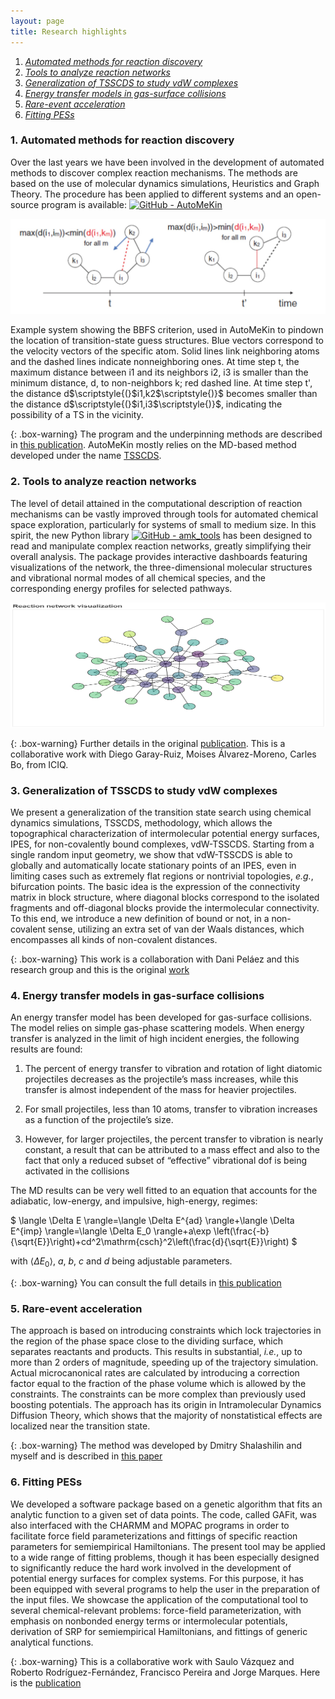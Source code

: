 ```yaml
---
layout: page
title: Research highlights
---
```



1. _[Automated methods for reaction discovery](#auto)_
2. _[Tools to analyze reaction networks](#amktools)_
3. _[Generalization of TSSCDS to study vdW complexes](#vdw)_
4. _[Energy transfer models in gas-surface collisions](#etransfer)_
5. _[Rare-event acceleration](#axd)_
6. _[Fitting PESs](#pes)_



### 1. Automated methods for reaction discovery<a name="auto"></a>

Over the last years we have been involved in the development of automated methods to discover complex reaction mechanisms. The methods are based on the use of molecular dynamics simulations, Heuristics and Graph Theory. The procedure has been applied to different systems and an open-source program is available: [![GitHub - AutoMeKin](https://img.shields.io/badge/GitHub-AutoMeKin-blue?logo=github)](https://github.com/emartineznunez/AutoMeKin/)

<p align="center">
   <img src="https://raw.githubusercontent.com/emartineznunez/emartineznunez.github.io/master/assets/img/bbfs.jpg" alt="alt text" width="600">
</p>
Example system showing the BBFS criterion, used in AutoMeKin to pindown the location of transition-state guess structures. Blue vectors correspond to the velocity vectors of the specific atom. Solid lines link neighboring atoms and the dashed lines indicate nonneighboring ones. At time step t, the maximum distance between i1 and its neighbors i2, i3 is smaller than the minimum distance, d, to non-neighbors k;  red dashed line. At time step t', the distance d$\scriptstyle{(}$i1,k2$\scriptstyle{)}$ becomes smaller than the distance d$\scriptstyle{(}$i1,i3$\scriptstyle{)}$, indicating the possibility of a TS in the vicinity.

{: .box-warning}
The program and the underpinning methods are described in [this publication](https://onlinelibrary.wiley.com/doi/full/10.1002/jcc.26734). AutoMeKin mostly relies on the MD-based method developed under the name [TSSCDS](https://onlinelibrary.wiley.com/doi/abs/10.1002/jcc.23790).



### 2. Tools to analyze reaction networks<a name="amktools"></a>

The level of detail attained in the computational description of reaction mechanisms can be vastly improved through tools for automated chemical space exploration, particularly for systems of small to medium size.  In this spirit, the new Python library [![GitHub - amk_tools](https://img.shields.io/badge/GitHub-amk_tools-blue?logo=github)](https://github.com/dgarayr/amk_tools/) has been designed to read and manipulate complex reaction networks, greatly simplifying their overall analysis. The package provides interactive dashboards featuring visualizations of the network, the three-dimensional molecular structures and vibrational normal modes of all chemical species, and the corresponding energy profiles for selected pathways. 

<p align="center">
   <img src="https://raw.githubusercontent.com/emartineznunez/emartineznunez.github.io/master/bokeh_plot.png" alt="alt text" width="600" height="200">
</p>

{: .box-warning}
Further details in the original [publication](https://pubs.acs.org/doi/full/10.1021/acsphyschemau.1c00051). This is a collaborative work with Diego Garay-Ruiz, Moises Álvarez-Moreno, Carles Bo, from ICIQ.



### 3. Generalization of TSSCDS to study vdW complexes<a name="vdw"></a>

We present a generalization of the transition state search using chemical dynamics simulations, TSSCDS, methodology, which allows the topographical characterization of intermolecular potential energy surfaces, IPES, for non-covalently bound complexes, vdW-TSSCDS. Starting from a single random input geometry, we show that vdW-TSSCDS is able to globally and automatically locate stationary points of an IPES, even in limiting cases such as extremely flat regions or nontrivial topologies, _e.g._, bifurcation points. The basic idea is the expression of the connectivity matrix in block structure, where diagonal blocks correspond to the isolated fragments and off-diagonal blocks provide the intermolecular connectivity. To this end, we introduce a new definition of bound or not, in a non-covalent sense, utilizing an extra set of van der Waals distances, which encompasses all kinds of non-covalent distances.

{: .box-warning}
This work is a collaboration with Dani Peláez and this research group and this is the original [work](https://onlinelibrary.wiley.com/doi/abs/10.1002/qua.26008)



### 4. Energy transfer models in gas-surface collisions<a name="etransfer"></a>

An energy transfer model has been developed for gas-surface collisions. The model relies on simple gas-phase scattering models. When energy transfer is analyzed in the limit of high incident energies, the following results are found:

1. The percent of energy transfer to vibration and rotation of light diatomic projectiles decreases as the projectile’s mass increases, while this transfer is almost independent of the mass for heavier projectiles.

2. For small projectiles, less than 10 atoms, transfer to vibration increases as a function of the projectile’s size.

3. However, for larger projectiles, the percent transfer to vibration is nearly constant, a result that can be attributed to a mass effect and also to the fact that only a reduced subset of “effective” vibrational dof is being activated in the collisions

The MD results can be very well fitted to an equation that accounts for the adiabatic, low-energy, and impulsive, high-energy, regimes:

$
\langle \Delta E \rangle=\langle \Delta E^{ad} \rangle+\langle \Delta E^{imp} \rangle=\langle \Delta E_0 \rangle+a\exp \left(\frac{-b}{\sqrt{E}}\right)+cd^2\mathrm{csch}^2\left(\frac{d}{\sqrt{E}}\right)
$   

with $\langle \Delta E_0 \rangle$, $a$, $b$, $c$ and $d$ being adjustable parameters.

{: .box-warning}
You can consult the full details in [this publication](https://pubs.acs.org/doi/10.1021/jp4117134) 



### 5. Rare-event acceleration<a name="axd"></a>

The approach is based on introducing constraints which lock trajectories in the region of the phase space close to the dividing surface, which separates reactants and products. This results in substantial, _i.e._, up to more than 2 orders of magnitude, speeding up of the trajectory simulation. Actual microcanonical rates are calculated by introducing a correction factor equal to the fraction of the phase volume which is allowed by the constraints. The constraints can be more complex than previously used boosting potentials. The approach has its origin in Intramolecular Dynamics Diffusion Theory, which shows that the majority of nonstatistical effects are localized near the transition state. 

{: .box-warning}
The method was developed by Dmitry Shalashilin and myself and is described in [this paper](https://pubs.acs.org/doi/10.1021/ct060042z)



### 6. Fitting PESs<a name="pes"></a>

We developed a software package based on a genetic algorithm that fits an analytic function to a given set of data points. The code, called GAFit, was also interfaced with the CHARMM and MOPAC programs in order to facilitate force field parameterizations and fittings of specific reaction parameters for semiempirical Hamiltonians. The present tool may be applied to a wide range of fitting problems, though it has been especially designed to significantly reduce the hard work involved in the development of potential energy surfaces for complex systems. For this purpose, it has been equipped with several programs to help the user in the preparation of the input files. We showcase the application of the computational tool to several chemical-relevant problems: force-field parameterization, with emphasis on nonbonded energy terms or intermolecular potentials, derivation of SRP for semiempirical Hamiltonians, and fittings of generic analytical functions.

{: .box-warning}
This is a collaborative work with Saulo Vázquez and Roberto Rodríguez-Fernández, Francisco Pereira and Jorge Marques. Here is the [publication](https://www.sciencedirect.com/science/article/abs/pii/S0010465517300607)
